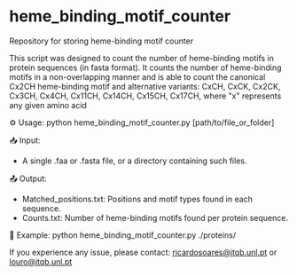 # heme_binding_motif_counter
Repository for storing heme-binding motif counter

This script was designed to count the number of heme-binding motifs in protein sequences (in fasta format). It counts the number of heme-binding motifs in a non-overlapping manner and is able to count the canonical Cx2CH heme-binding motif and alternative variants:
CxCH,
CxCK,
Cx2CK,
Cx3CH,
Cx4CH,
Cx11CH,
Cx14CH,
Cx15CH,
Cx17CH,
where "x" represents any given amino acid

⚙️ Usage: python heme_binding_motif_counter.py [path/to/file_or_folder]

📥 Input:
- A single .faa or .fasta file, or a directory containing such files.

📤 Output:
- Matched_positions.txt: Positions and motif types found in each sequence.
- Counts.txt: Number of heme-binding motifs found per protein sequence.

🔧 Example:
python heme_binding_motif_counter.py ./proteins/

If you experience any issue, please contact: ricardosoares@itqb.unl.pt or louro@itqb.unl.pt
